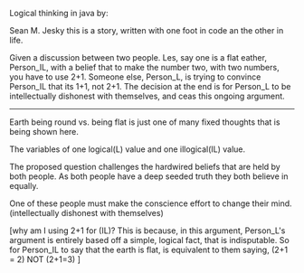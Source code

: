 Logical thinking in java by: 

Sean M. Jesky 
this is a story, written with one foot in code an the other in life.
 

 

Given a discussion between two people. Les, say one is a flat eather, Person_IL, with a belief that to make the number two, with two numbers, you have to use 2+1. Someone else, Person_L, is trying to convince Person_IL that its 1+1, not 2+1. The decision at the end is for Person_L to be intellectually dishonest with themselves, and ceas this ongoing argument. 

-------------------------------------------------------------------------------------------------------------------------------------------------------------------------------------------------------------------------------------------------------- 

 

Earth being round vs. being flat is just one of many fixed thoughts that is being shown here. 

The variables of one logical(L) value and one illogical(IL) value. 

The proposed question challenges the hardwired beliefs that are held by both people. As both people have a deep seeded truth they both believe in equally.  

One of these people must make the conscience effort to change their mind.(intellectually dishonest with themselves) 

[why am I using 2+1 for (IL)? This is because, in this argument, Person_L's argument is entirely based off a simple, logical fact, that is indisputable. So for Person_IL to say that the earth is flat, is equivalent to them saying, (2+1 = 2) NOT (2+1=3) ] 
